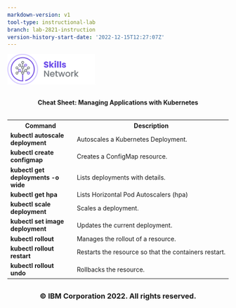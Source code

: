 ```yaml
---
markdown-version: v1
tool-type: instructional-lab
branch: lab-2821-instruction
version-history-start-date: '2022-12-15T12:27:07Z'
---
```

<img src="/images/IDSN-logo.png" width="200" alt="cognitiveclass.ai logo"  />

##

<div align="center">
<b>Cheat Sheet: Managing Applications with Kubernetes</b>
</div>

<br>

<table>
<tr>
<th width="30%">Command</th width="70%"><th>Description</th>
</tr>

<tr>
<td width="30%"><b>kubectl autoscale deployment</b></td>
<td width="70%">Autoscales a Kubernetes Deployment.
</tr>

<tr>
<td width="30%"><b>kubectl create configmap</b></td>
<td width="70%">Creates a ConfigMap resource.
</tr>

<tr>
<td width="30%"valign="top"><b>kubectl get deployments -o wide</b></td>
<td width="70%">Lists deployments with details.
</td>

</tr>

<tr>
<td width="30%"valign="top"><b>kubectl get hpa</b></td>
<td width="70%">Lists Horizontal Pod Autoscalers (hpa)
</td>
</tr>

<tr>
<td width="30%"valign="top"><b>kubectl scale deployment
</b></td>
<td width="70%">Scales a deployment. 
</td>
</tr>

<tr>
<td width="30%"valign="top"><b>kubectl set image deployment</b></td>
<td width="70%">Updates the current deployment.
</td>
</tr>

<tr>
<td width="30%"valign="top"><b>kubectl rollout</b></td>
<td width="70%">Manages the rollout of a resource.
</td>
</tr>

<tr>
<td width="30%"valign="top"><b>kubectl rollout restart</b></td>
<td width="70%">Restarts the resource so that the containers restart.
</td>
</tr>

<tr>
<td width="30%"valign="top"><b>kubectl rollout undo</b></td>
<td width="70%">Rollbacks the resource.
</td>
</tr>

</table>

## <h3 align="center"> © IBM Corporation 2022. All rights reserved. <h3/>

